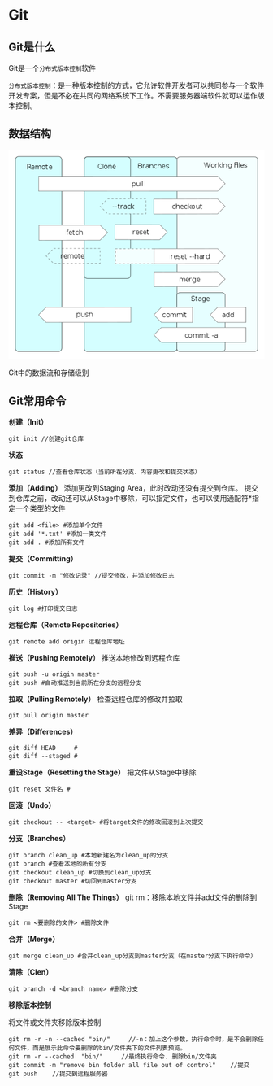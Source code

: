 # Git

## Git是什么

Git是一个`分布式版本控制`软件

`分布式版本控制`：是一种版本控制的方式，它允许软件开发者可以共同参与一个软件开发专案，但是不必在共同的网络系统下工作。不需要服务器端软件就可以运作版本控制。

## 数据结构

![](/assets/Git_operations.svg.png)

Git中的数据流和存储级别

## Git常用命令

**创建（Init）**
```
git init //创建git仓库
```

**状态**
```
git status //查看仓库状态（当前所在分支、内容更改和提交状态）
```

**添加（Adding）**
添加更改到Staging Area，此时改动还没有提交到仓库。
提交到仓库之前，改动还可以从Stage中移除，可以指定文件，也可以使用通配符\*指定一个类型的文件

```
git add <file> #添加单个文件
git add '*.txt' #添加一类文件
git add . #添加所有文件
```

**提交（Committing）**

```
git commit -m "修改记录" //提交修改，并添加修改日志
```

**历史（History）**

```
git log #打印提交日志
```

**远程仓库（Remote Repositories）**

```
git remote add origin 远程仓库地址
```

**推送（Pushing Remotely）**
推送本地修改到远程仓库
```
git push -u origin master
git push #自动推送到当前所在分支的远程分支
```

**拉取（Pulling Remotely）**
检查远程仓库的修改并拉取

```
git pull origin master
```

**差异（Differences）**

```
git diff HEAD     #
git diff --staged #
```

**重设Stage（Resetting the Stage）**
把文件从Stage中移除

```
git reset 文件名 #
```

**回滚（Undo）**

```
git checkout -- <target> #将target文件的修改回滚到上次提交
```

**分支（Branches）**

```
git branch clean_up #本地新建名为clean_up的分支
git branch #查看本地的所有分支
git checkout clean_up #切换到clean_up分支
git checkout master #切回到master分支
```

**删除（Removing All The Things）**
git rm：移除本地文件并add文件的删除到Stage

```
git rm <要删除的文件> #删除文件
```

**合并（Merge）**


```
git merge clean_up #合并clean_up分支到master分支（在master分支下执行命令）
```

**清除（Clen）**


```
git branch -d <branch name> #删除分支
```



**移除版本控制**

将文件或文件夹移除版本控制

```
git rm -r -n --cached "bin/"     //-n：加上这个参数，执行命令时，是不会删除任何文件，而是展示此命令要删除的bin/文件夹下的文件列表预览。
git rm -r --cached  "bin/"     //最终执行命令. 删除bin/文件夹
git commit -m "remove bin folder all file out of control"    //提交
git push    //提交到远程服务器
```



